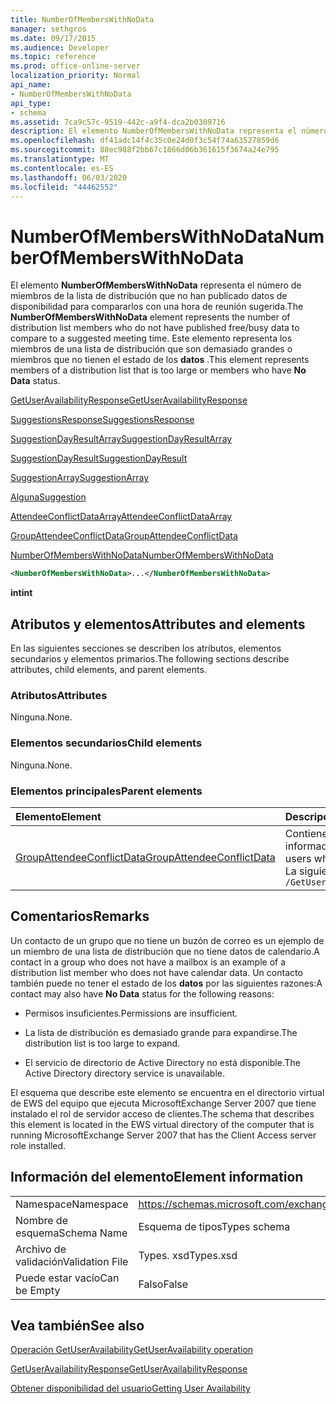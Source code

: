 ```yaml
---
title: NumberOfMembersWithNoData
manager: sethgros
ms.date: 09/17/2015
ms.audience: Developer
ms.topic: reference
ms.prod: office-online-server
localization_priority: Normal
api_name:
- NumberOfMembersWithNoData
api_type:
- schema
ms.assetid: 7ca9c57c-9519-442c-a9f4-dca2b0309716
description: El elemento NumberOfMembersWithNoData representa el número de miembros de la lista de distribución que no han publicado datos de disponibilidad para compararlos con una hora de reunión sugerida. Este elemento representa los miembros de una lista de distribución que son demasiado grandes o miembros que no tienen el estado de los datos.
ms.openlocfilehash: df41adc14f4c35c0e24d0f3c54f74a63527859d6
ms.sourcegitcommit: 88ec988f2bb67c1866d06b361615f3674a24e795
ms.translationtype: MT
ms.contentlocale: es-ES
ms.lasthandoff: 06/03/2020
ms.locfileid: "44462552"
---
```

# <a name="numberofmemberswithnodata"></a><span data-ttu-id="5a498-104">NumberOfMembersWithNoData</span><span class="sxs-lookup"><span data-stu-id="5a498-104">NumberOfMembersWithNoData</span></span>

<span data-ttu-id="5a498-105">El elemento **NumberOfMembersWithNoData** representa el número de miembros de la lista de distribución que no han publicado datos de disponibilidad para compararlos con una hora de reunión sugerida.</span><span class="sxs-lookup"><span data-stu-id="5a498-105">The **NumberOfMembersWithNoData** element represents the number of distribution list members who do not have published free/busy data to compare to a suggested meeting time.</span></span> <span data-ttu-id="5a498-106">Este elemento representa los miembros de una lista de distribución que son demasiado grandes o miembros que no tienen el estado de los **datos** .</span><span class="sxs-lookup"><span data-stu-id="5a498-106">This element represents members of a distribution list that is too large or members who have **No Data** status.</span></span> 
  
[<span data-ttu-id="5a498-107">GetUserAvailabilityResponse</span><span class="sxs-lookup"><span data-stu-id="5a498-107">GetUserAvailabilityResponse</span></span>](getuseravailabilityresponse.md)
  
[<span data-ttu-id="5a498-108">SuggestionsResponse</span><span class="sxs-lookup"><span data-stu-id="5a498-108">SuggestionsResponse</span></span>](suggestionsresponse.md)
  
[<span data-ttu-id="5a498-109">SuggestionDayResultArray</span><span class="sxs-lookup"><span data-stu-id="5a498-109">SuggestionDayResultArray</span></span>](suggestiondayresultarray.md)
  
[<span data-ttu-id="5a498-110">SuggestionDayResult</span><span class="sxs-lookup"><span data-stu-id="5a498-110">SuggestionDayResult</span></span>](suggestiondayresult.md)
  
[<span data-ttu-id="5a498-111">SuggestionArray</span><span class="sxs-lookup"><span data-stu-id="5a498-111">SuggestionArray</span></span>](suggestionarray.md)
  
[<span data-ttu-id="5a498-112">Alguna</span><span class="sxs-lookup"><span data-stu-id="5a498-112">Suggestion</span></span>](suggestion.md)
  
[<span data-ttu-id="5a498-113">AttendeeConflictDataArray</span><span class="sxs-lookup"><span data-stu-id="5a498-113">AttendeeConflictDataArray</span></span>](attendeeconflictdataarray.md)
  
[<span data-ttu-id="5a498-114">GroupAttendeeConflictData</span><span class="sxs-lookup"><span data-stu-id="5a498-114">GroupAttendeeConflictData</span></span>](groupattendeeconflictdata.md)
  
[<span data-ttu-id="5a498-115">NumberOfMembersWithNoData</span><span class="sxs-lookup"><span data-stu-id="5a498-115">NumberOfMembersWithNoData</span></span>](numberofmemberswithnodata.md)
  
```xml
<NumberOfMembersWithNoData>...</NumberOfMembersWithNoData>
```

 <span data-ttu-id="5a498-116">**int**</span><span class="sxs-lookup"><span data-stu-id="5a498-116">**int**</span></span>
## <a name="attributes-and-elements"></a><span data-ttu-id="5a498-117">Atributos y elementos</span><span class="sxs-lookup"><span data-stu-id="5a498-117">Attributes and elements</span></span>

<span data-ttu-id="5a498-118">En las siguientes secciones se describen los atributos, elementos secundarios y elementos primarios.</span><span class="sxs-lookup"><span data-stu-id="5a498-118">The following sections describe attributes, child elements, and parent elements.</span></span>
  
### <a name="attributes"></a><span data-ttu-id="5a498-119">Atributos</span><span class="sxs-lookup"><span data-stu-id="5a498-119">Attributes</span></span>

<span data-ttu-id="5a498-120">Ninguna.</span><span class="sxs-lookup"><span data-stu-id="5a498-120">None.</span></span>
  
### <a name="child-elements"></a><span data-ttu-id="5a498-121">Elementos secundarios</span><span class="sxs-lookup"><span data-stu-id="5a498-121">Child elements</span></span>

<span data-ttu-id="5a498-122">Ninguna.</span><span class="sxs-lookup"><span data-stu-id="5a498-122">None.</span></span>
  
### <a name="parent-elements"></a><span data-ttu-id="5a498-123">Elementos principales</span><span class="sxs-lookup"><span data-stu-id="5a498-123">Parent elements</span></span>

|<span data-ttu-id="5a498-124">**Elemento**</span><span class="sxs-lookup"><span data-stu-id="5a498-124">**Element**</span></span>|<span data-ttu-id="5a498-125">**Descripción**</span><span class="sxs-lookup"><span data-stu-id="5a498-125">**Description**</span></span>|
|:-----|:-----|
|[<span data-ttu-id="5a498-126">GroupAttendeeConflictData</span><span class="sxs-lookup"><span data-stu-id="5a498-126">GroupAttendeeConflictData</span></span>](groupattendeeconflictdata.md) <br/> |<span data-ttu-id="5a498-127">Contiene información de conflictos de agregados sobre el número de usuarios que están disponibles, el número de usuarios que tienen conflictos y el número de usuarios que no tienen información de disponibilidad en una lista de distribución para una hora de reunión sugerida.</span><span class="sxs-lookup"><span data-stu-id="5a498-127">Contains aggregate conflict information about the number of users who are available, the number of users who have conflicts, and the number of users who do not have availability information in a distribution list for a suggested meeting time.</span></span>  <br/> <span data-ttu-id="5a498-128">La siguiente es la expresión XPath a este elemento:</span><span class="sxs-lookup"><span data-stu-id="5a498-128">The following is the XPath expression to this element:</span></span>  <br/>  `/GetUserAvailabilityResponse/SuggestionsResponse/SuggestionDayResultArray/SuggestionDayResult[i]/SuggestionArray/Suggestion[i]/AttendeeConflictDataArray/GroupAttendeeConflictData` <br/> |
   
## <a name="remarks"></a><span data-ttu-id="5a498-129">Comentarios</span><span class="sxs-lookup"><span data-stu-id="5a498-129">Remarks</span></span>

<span data-ttu-id="5a498-130">Un contacto de un grupo que no tiene un buzón de correo es un ejemplo de un miembro de una lista de distribución que no tiene datos de calendario.</span><span class="sxs-lookup"><span data-stu-id="5a498-130">A contact in a group who does not have a mailbox is an example of a distribution list member who does not have calendar data.</span></span> <span data-ttu-id="5a498-131">Un contacto también puede no tener el estado de los **datos** por las siguientes razones:</span><span class="sxs-lookup"><span data-stu-id="5a498-131">A contact may also have **No Data** status for the following reasons:</span></span> 
  
- <span data-ttu-id="5a498-132">Permisos insuficientes.</span><span class="sxs-lookup"><span data-stu-id="5a498-132">Permissions are insufficient.</span></span>
    
- <span data-ttu-id="5a498-133">La lista de distribución es demasiado grande para expandirse.</span><span class="sxs-lookup"><span data-stu-id="5a498-133">The distribution list is too large to expand.</span></span>
    
- <span data-ttu-id="5a498-134">El servicio de directorio de Active Directory no está disponible.</span><span class="sxs-lookup"><span data-stu-id="5a498-134">The Active Directory directory service is unavailable.</span></span>
    
<span data-ttu-id="5a498-135">El esquema que describe este elemento se encuentra en el directorio virtual de EWS del equipo que ejecuta MicrosoftExchange Server 2007 que tiene instalado el rol de servidor acceso de clientes.</span><span class="sxs-lookup"><span data-stu-id="5a498-135">The schema that describes this element is located in the EWS virtual directory of the computer that is running MicrosoftExchange Server 2007 that has the Client Access server role installed.</span></span>
  
## <a name="element-information"></a><span data-ttu-id="5a498-136">Información del elemento</span><span class="sxs-lookup"><span data-stu-id="5a498-136">Element information</span></span>

|||
|:-----|:-----|
|<span data-ttu-id="5a498-137">Namespace</span><span class="sxs-lookup"><span data-stu-id="5a498-137">Namespace</span></span>  <br/> |https://schemas.microsoft.com/exchange/services/2006/types  <br/> |
|<span data-ttu-id="5a498-138">Nombre de esquema</span><span class="sxs-lookup"><span data-stu-id="5a498-138">Schema Name</span></span>  <br/> |<span data-ttu-id="5a498-139">Esquema de tipos</span><span class="sxs-lookup"><span data-stu-id="5a498-139">Types schema</span></span>  <br/> |
|<span data-ttu-id="5a498-140">Archivo de validación</span><span class="sxs-lookup"><span data-stu-id="5a498-140">Validation File</span></span>  <br/> |<span data-ttu-id="5a498-141">Types. xsd</span><span class="sxs-lookup"><span data-stu-id="5a498-141">Types.xsd</span></span>  <br/> |
|<span data-ttu-id="5a498-142">Puede estar vacío</span><span class="sxs-lookup"><span data-stu-id="5a498-142">Can be Empty</span></span>  <br/> |<span data-ttu-id="5a498-143">Falso</span><span class="sxs-lookup"><span data-stu-id="5a498-143">False</span></span>  <br/> |
   
## <a name="see-also"></a><span data-ttu-id="5a498-144">Vea también</span><span class="sxs-lookup"><span data-stu-id="5a498-144">See also</span></span>



[<span data-ttu-id="5a498-145">Operación GetUserAvailability</span><span class="sxs-lookup"><span data-stu-id="5a498-145">GetUserAvailability operation</span></span>](getuseravailability-operation.md)
  
[<span data-ttu-id="5a498-146">GetUserAvailabilityResponse</span><span class="sxs-lookup"><span data-stu-id="5a498-146">GetUserAvailabilityResponse</span></span>](getuseravailabilityresponse.md)


[<span data-ttu-id="5a498-147">Obtener disponibilidad del usuario</span><span class="sxs-lookup"><span data-stu-id="5a498-147">Getting User Availability</span></span>](https://msdn.microsoft.com/library/d4133fcb-9b0f-4e6b-aadf-a389da83516a%28Office.15%29.aspx)

